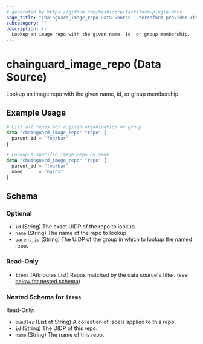 ```yaml
---
# generated by https://github.com/hashicorp/terraform-plugin-docs
page_title: "chainguard_image_repo Data Source - terraform-provider-chainguard"
subcategory: ""
description: |-
  Lookup an image repo with the given name, id, or group membership.
---
```


# chainguard_image_repo (Data Source)

Lookup an image repo with the given name, id, or group membership.

## Example Usage

```terraform
# List all repos for a given organization or group
data "chainguard_image_repo" "repo" {
  parent_id = "foo/bar"
}

# Lookup a specific image repo by name
data "chainguard_image_repo" "repo" {
  parent_id = "foo/bar"
  name      = "nginx"
}
```

<!-- schema generated by tfplugindocs -->
## Schema

### Optional

- `id` (String) The exact UIDP of the repo to lookup.
- `name` (String) The name of the repo to lookup.
- `parent_id` (String) The UIDP of the group in which to lookup the named repo.

### Read-Only

- `items` (Attributes List) Repos matched by the data source's filter. (see [below for nested schema](#nestedatt--items))

<a id="nestedatt--items"></a>
### Nested Schema for `items`

Read-Only:

- `bundles` (List of String) A collection of labels applied to this repo.
- `id` (String) The UIDP of this repo.
- `name` (String) The name of this repo.
